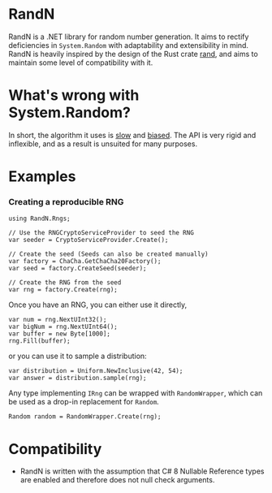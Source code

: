 # RandN
RandN is a .NET library for random number generation. It aims to rectify deficiencies in
`System.Random` with adaptability and extensibility in mind. RandN is heavily inspired by the
design of the Rust crate [rand](https://github.com/rust-random/rand), and aims to maintain some
level of compatibility with it.

# What's wrong with System.Random?

In short, the algorithm it uses is [slow](https://github.com/ociaw/RandomBenchmarks) and
[biased](https://fuglede.dk/en/blog/bias-in-net-rng/). The API is very rigid and inflexible, and as
a result is unsuited for many purposes.

# Examples

### Creating a reproducible RNG
```
using RandN.Rngs;

// Use the RNGCryptoServiceProvider to seed the RNG
var seeder = CryptoServiceProvider.Create();

// Create the seed (Seeds can also be created manually)
var factory = ChaCha.GetChaCha20Factory();
var seed = factory.CreateSeed(seeder);

// Create the RNG from the seed
var rng = factory.Create(rng);
```

Once you have an RNG, you can either use it directly,

```
var num = rng.NextUInt32();
var bigNum = rng.NextUInt64();
var buffer = new Byte[1000];
rng.Fill(buffer);
```

or you can use it to sample a distribution:

```
var distribution = Uniform.NewInclusive(42, 54);
var answer = distribution.sample(rng);
```

Any type implementing `IRng` can be wrapped with `RandomWrapper`, which can be used as a drop-in
replacement for `Random`.

```
Random random = RandomWrapper.Create(rng);
```

# Compatibility
* RandN is written with the assumption that C# 8 Nullable Reference types are enabled and therefore
does not null check arguments.
